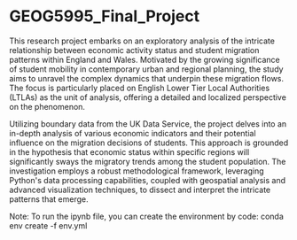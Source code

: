 # GEOG5995_Final_Project
This research project embarks on an exploratory analysis of the intricate relationship between economic activity status and student migration patterns within England and Wales. Motivated by the growing significance of student mobility in contemporary urban and regional planning, the study aims to unravel the complex dynamics that underpin these migration flows. The focus is particularly placed on English Lower Tier Local Authorities (LTLAs) as the unit of analysis, offering a detailed and localized perspective on the phenomenon.

Utilizing boundary data from the UK Data Service, the project delves into an in-depth analysis of various economic indicators and their potential influence on the migration decisions of students. This approach is grounded in the hypothesis that economic status within specific regions will significantly sways the migratory trends among the student population. The investigation employs a robust methodological framework, leveraging Python's data processing capabilities, coupled with geospatial analysis and advanced visualization techniques, to dissect and interpret the intricate patterns that emerge.

Note: To run the ipynb file, you can create the environment by code: conda env create -f env.yml
